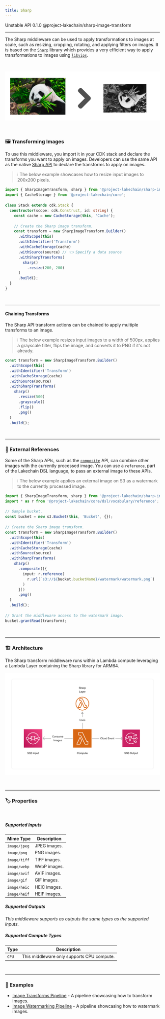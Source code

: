 ```yaml
---
title: Sharp
---
```


<span title="Label: Pro" data-view-component="true" class="Label Label--api text-uppercase">
  Unstable API
</span>
<span title="Label: Pro" data-view-component="true" class="Label Label--version text-uppercase">
  0.1.0
</span>
<span title="Label: Pro" data-view-component="true" class="Label Label--package">
  @project-lakechain/sharp-image-transform
</span>
<br>

---

The Sharp middleware can be used to apply transformations to images at scale, such as resizing, cropping, rotating, and applying filters on images. It is based on the [`Sharp`](https://sharp.pixelplumbing.com/) library which provides a very efficient way to apply transformations to images using [`libvips`](https://www.libvips.org/).

<br>

![Sharp](../../../assets/sharp-image-transform.png)

<br>

### 🖼️ Transforming Images

To use this middleware, you import it in your CDK stack and declare the transforms you want to apply on images. Developers can use the same API as the native [Sharp API](https://sharp.pixelplumbing.com/) to declare the transforms to apply on images.

> ℹ️ The below example showcases how to resize input images to 200x200 pixels.

```typescript
import { SharpImageTransform, sharp } from '@project-lakechain/sharp-image-transform';
import { CacheStorage } from '@project-lakechain/core';

class Stack extends cdk.Stack {
  constructor(scope: cdk.Construct, id: string) {
    const cache = new CacheStorage(this, 'Cache');
    
    // Create the Sharp image transform.
    const transform = new SharpImageTransform.Builder()
      .withScope(this)
      .withIdentifier('Transform')
      .withCacheStorage(cache)
      .withSource(source) // 👈 Specify a data source
      .withSharpTransforms(
        sharp()
          .resize(200, 200)
      )
      .build();
  }
}
```

<br>

---

#### Chaining Transforms

The Sharp API transform actions can be chained to apply multiple transforms to an image.

> ℹ️ The below example resizes input images to a width of 500px, applies a grayscale filter, flips the image, and converts it to PNG if it's not already.

```typescript
const transform = new SharpImageTransform.Builder()
  .withScope(this)
  .withIdentifier('Transform')
  .withCacheStorage(cache)
  .withSource(source)
  .withSharpTransforms(
    sharp()
      .resize(500)
      .grayscale()
      .flip()
      .png()
  )
  .build();
```

<br>

---

### 🔗 External References

Some of the Sharp APIs, such as the [`composite`](https://sharp.pixelplumbing.com/api-composite) API, can combine other images with the currently processed image. You can use a `reference`, part of the Lakechain DSL language, to pass an external image to these APIs.

> ℹ️ The below example applies an external image on S3 as a watermark to the currently processed image.

```typescript
import { SharpImageTransform, sharp } from '@project-lakechain/sharp-image-transform';
import * as r from '@project-lakechain/core/dsl/vocabulary/reference';

// Sample bucket.
const bucket = new s3.Bucket(this, 'Bucket', {});

// Create the Sharp image transform.
const transform = new SharpImageTransform.Builder()
  .withScope(this)
  .withIdentifier('Transform')
  .withCacheStorage(cache)
  .withSource(source)
  .withSharpTransforms(
    sharp()
      .composite([{
        input: r.reference(
          r.url(`s3://${bucket.bucketName}/watermark/watermark.png`)
        )
      }])
      .png()
  )
  .build();

// Grant the middleware access to the watermark image.
bucket.grantRead(transform);
```

<br>

---

### 🏗️ Architecture

The Sharp transform middleware runs within a Lambda compute leveraging a Lambda Layer containing the Sharp library for ARM64.

![Architecture](../../../assets/sharp-image-transform-architecture.png)

<br>

---

### 🏷️ Properties

<br>

##### Supported Inputs

|  Mime Type  | Description |
| ----------- | ----------- |
| `image/jpeg` | JPEG images. |
| `image/png` | PNG images. |
| `image/tiff` | TIFF images. |
| `image/webp` | WebP images. |
| `image/avif` | AVIF images. |
| `image/gif` | GIF images. |
| `image/heic` | HEIC images. |
| `image/heif` | HEIF images. |

##### Supported Outputs

*This middleware supports as outputs the same types as the supported inputs.*

##### Supported Compute Types

| Type  | Description |
| ----- | ----------- |
| `CPU` | This middleware only supports CPU compute. |

<br>

---

### 📖 Examples

- [Image Transforms Pipeline](https://github.com/awslabs/project-lakechain/tree/main/examples/simple-pipelines/image-transforms-pipeline) - A pipeline showcasing how to transform images.
- [Image Watermarking Pipeline](https://github.com/awslabs/project-lakechain/tree/main/examples/simple-pipelines/image-watermarking-pipeline) - A pipeline showcasing how to watermark images.
